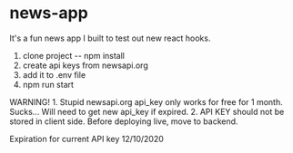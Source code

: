 # news-app
It's a fun news app I built to test out new react hooks.

1. clone project -- npm install
2. create api keys from newsapi.org
3. add it to .env file
4. npm run start

WARNING! 
    1. Stupid newsapi.org api_key only works for free for 1 month. Sucks...
    Will need to get new api_key if expired.
    2. API KEY should not be stored in client side. Before deploying live, move to backend.

Expiration for current API key 12/10/2020
